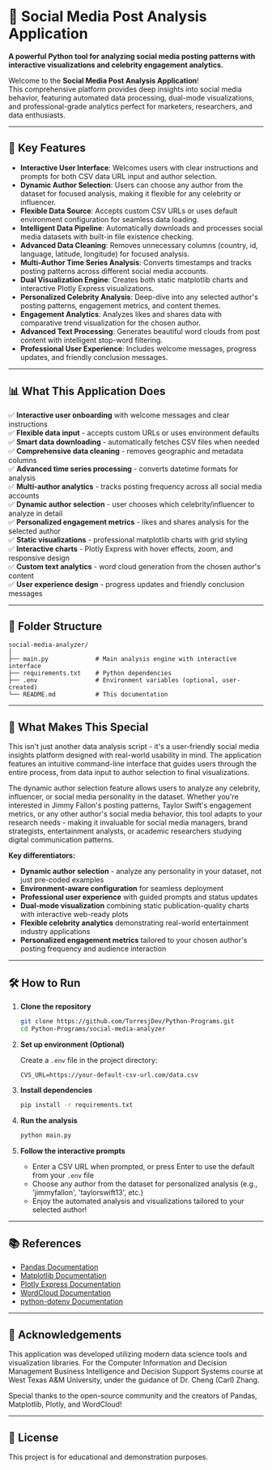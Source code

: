 # 📱 Social Media Post Analysis Application

**A powerful Python tool for analyzing social media posting patterns with interactive visualizations and celebrity engagement analytics.**

Welcome to the **Social Media Post Analysis Application**!  
This comprehensive platform provides deep insights into social media behavior, featuring automated data processing, dual-mode visualizations, and professional-grade analytics perfect for marketers, researchers, and data enthusiasts.

---

## 🚀 Key Features

- **Interactive User Interface**: Welcomes users with clear instructions and prompts for both CSV data URL input and author selection.
- **Dynamic Author Selection**: Users can choose any author from the dataset for focused analysis, making it flexible for any celebrity or influencer.
- **Flexible Data Source**: Accepts custom CSV URLs or uses default environment configuration for seamless data loading.
- **Intelligent Data Pipeline**: Automatically downloads and processes social media datasets with built-in file existence checking.
- **Advanced Data Cleaning**: Removes unnecessary columns (country, id, language, latitude, longitude) for focused analysis.
- **Multi-Author Time Series Analysis**: Converts timestamps and tracks posting patterns across different social media accounts.
- **Dual Visualization Engine**: Creates both static matplotlib charts and interactive Plotly Express visualizations.
- **Personalized Celebrity Analysis**: Deep-dive into any selected author's posting patterns, engagement metrics, and content themes.
- **Engagement Analytics**: Analyzes likes and shares data with comparative trend visualization for the chosen author.
- **Advanced Text Processing**: Generates beautiful word clouds from post content with intelligent stop-word filtering.
- **Professional User Experience**: Includes welcome messages, progress updates, and friendly conclusion messages.

---

## 📊 What This Application Does

✅ **Interactive user onboarding** with welcome messages and clear instructions  
✅ **Flexible data input** - accepts custom URLs or uses environment defaults  
✅ **Smart data downloading** - automatically fetches CSV files when needed  
✅ **Comprehensive data cleaning** - removes geographic and metadata columns  
✅ **Advanced time series processing** - converts datetime formats for analysis  
✅ **Multi-author analytics** - tracks posting frequency across all social media accounts  
✅ **Dynamic author selection** - user chooses which celebrity/influencer to analyze in detail  
✅ **Personalized engagement metrics** - likes and shares analysis for the selected author  
✅ **Static visualizations** - professional matplotlib charts with grid styling  
✅ **Interactive charts** - Plotly Express with hover effects, zoom, and responsive design  
✅ **Custom text analytics** - word cloud generation from the chosen author's content  
✅ **User experience design** - progress updates and friendly conclusion messages

---

## 📂 Folder Structure

```
social-media-analyzer/
│
├── main.py             # Main analysis engine with interactive interface
├── requirements.txt    # Python dependencies
├── .env                # Environment variables (optional, user-created)
└── README.md           # This documentation
```

---

## 🎯 What Makes This Special

This isn't just another data analysis script - it's a user-friendly social media insights platform designed with real-world usability in mind. The application features an intuitive command-line interface that guides users through the entire process, from data input to author selection to final visualizations.

The dynamic author selection feature allows users to analyze any celebrity, influencer, or social media personality in the dataset. Whether you're interested in Jimmy Fallon's posting patterns, Taylor Swift's engagement metrics, or any other author's social media behavior, this tool adapts to your research needs - making it invaluable for social media managers, brand strategists, entertainment analysts, or academic researchers studying digital communication patterns.

**Key differentiators:**

- **Dynamic author selection** - analyze any personality in your dataset, not just pre-coded examples
- **Environment-aware configuration** for seamless deployment
- **Professional user experience** with guided prompts and status updates
- **Dual-mode visualization** combining static publication-quality charts with interactive web-ready plots
- **Flexible celebrity analytics** demonstrating real-world entertainment industry applications
- **Personalized engagement metrics** tailored to your chosen author's posting frequency and audience interaction

---

## 🛠️ How to Run

1. **Clone the repository**

   ```bash
   git clone https://github.com/TorresjDev/Python-Programs.git
   cd Python-Programs/social-media-analyzer
   ```

2. **Set up environment (Optional)**

   Create a `.env` file in the project directory:

   ```env
   CVS_URL=https://your-default-csv-url.com/data.csv
   ```

3. **Install dependencies**

   ```bash
   pip install -r requirements.txt
   ```

4. **Run the analysis**

   ```bash
   python main.py
   ```

5. **Follow the interactive prompts**
   - Enter a CSV URL when prompted, or press Enter to use the default from your `.env` file
   - Choose any author from the dataset for personalized analysis (e.g., 'jimmyfallon', 'taylorswift13', etc.)
   - Enjoy the automated analysis and visualizations tailored to your selected author!

---

## 📚 References

- [Pandas Documentation](https://pandas.pydata.org/docs/)
- [Matplotlib Documentation](https://matplotlib.org/stable/contents.html)
- [Plotly Express Documentation](https://plotly.com/python/plotly-express/)
- [WordCloud Documentation](https://pypi.org/project/wordcloud/)
- [python-dotenv Documentation](https://pypi.org/project/python-dotenv/)

---

## 🙏 Acknowledgements

This application was developed utilizing modern data science tools and visualization libraries. For the Computer Information and Decision Management Business Intelligence and Decision Support Systems course at West Texas A&M University, under the guidance of Dr. Cheng (Carl) Zhang.

Special thanks to the open-source community and the creators of Pandas, Matplotlib, Plotly, and WordCloud!

---

## 📝 License

This project is for educational and demonstration purposes.
